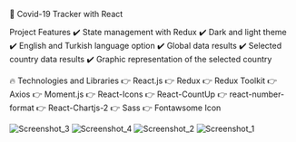 🦠 Covid-19 Tracker with React

Project Features
✔️ State management with Redux
✔️ Dark and light theme
✔️ English and Turkish language option
✔️ Global data results
✔️ Selected country data results
✔️ Graphic representation of the selected country

🔥 Technologies and Libraries
👉 React.js
👉 Redux
👉 Redux Toolkit
👉 Axios
👉 Moment.js
👉 React-Icons
👉 React-CountUp
👉 react-number-format
👉 React-Chartjs-2
👉 Sass
👉 Fontawsome Icon

![Screenshot_3](https://user-images.githubusercontent.com/63242329/185452063-c1190a8c-2df6-47b8-9e93-22c21d1008da.png)
![Screenshot_4](https://user-images.githubusercontent.com/63242329/185452151-4f11e3a8-a135-4208-bc0f-b733806fc271.png)
![Screenshot_2](https://user-images.githubusercontent.com/63242329/185452177-669e0aa6-8ec4-4123-86fb-81aebd5d7428.png)
![Screenshot_1](https://user-images.githubusercontent.com/63242329/185452247-003c523c-ad68-49cc-99d1-daec4b9a86ac.png)
